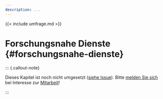 ```yaml
---
description: ...
---
```


{{< include umfrage.md >}}

# Forschungsnahe Dienste {#forschungsnahe-dienste}

::: {.callout-note}

Dieses Kapitel ist noch nicht umgesetzt ([siehe Issue](https://github.com/pro4bib/handbuch-it-in-bibliotheken/issues/42)). Bitte [melden Sie sich](https://www.th-wildau.de/book-sprint/) bei Interesse zur [Mitarbeit](mitarbeit.md)! 

:::
